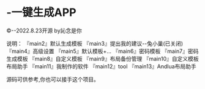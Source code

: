 # -一键生成APP

©--2022.8.23开源 
by訫念是你


说明：
『main2』默认生成模板
『main3』提出我的建议--兔小巢(已关闭)
『main4』高级设置
『main5』默认模板+...
『main6』密码模板
『main7』密码生成模板
『main8』自定义模板
『main9』布局备份管理
『main10』自定义模板布局助手
『main11』我制作的软件
『main12』tool 
『main13』Andlua布局助手

源码可供参考,你也可以接手这个项目。
